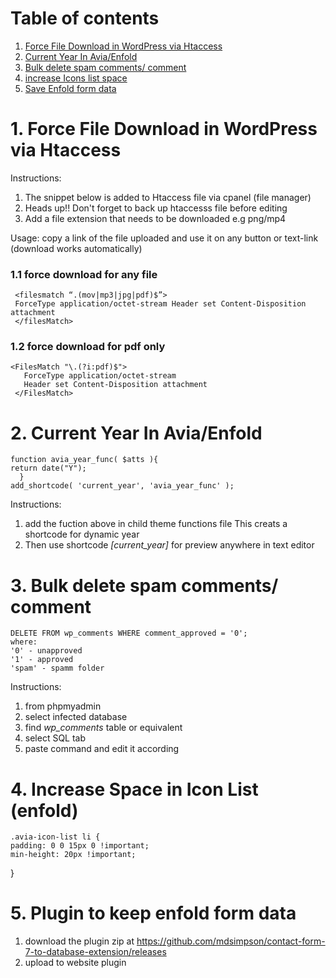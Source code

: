 # Table of contents
1. [Force File Download in WordPress via Htaccess](#forcedownload)
2. [Current Year In Avia/Enfold](#Currentyear)
3. [Bulk delete spam comments/ comment](#deletecomments)
4. [increase Icons list space](#iconlistspace)
5. [Save Enfold form data](#enfoldformdata)


# 1. Force File Download in WordPress via Htaccess <a name="forcedownload"></a>
Instructions:
 1. The snippet below is added to Htaccess file via cpanel (file manager)
 2. Heads up!! Don't forget to back up htaccesss file before editing
 3. Add a file extension that needs to be downloaded e.g png/mp4

Usage:
copy a link of the file uploaded and use it on any button or text-link (download works automatically)

  ### 1.1 force download for any file
     <filesmatch “.(mov|mp3|jpg|pdf)$”>
     ForceType application/octet-stream Header set Content-Disposition attachment 
     </filesMatch>
  
  ### 1.2 force download for pdf only
    <FilesMatch "\.(?i:pdf)$">
       ForceType application/octet-stream
       Header set Content-Disposition attachment
     </FilesMatch>
     
  # 2. Current Year In Avia/Enfold <a name="Currentyear"></a>
    function avia_year_func( $atts ){
	return date("Y");
      }
    add_shortcode( 'current_year', 'avia_year_func' );
  Instructions:
  1. add the fuction above in child theme functions file
  This creats a shortcode for dynamic year  
  2. Then use shortcode *[current_year]* for preview anywhere in text editor
  
  # 3. Bulk delete spam comments/ comment <a name="deletecomments"></a>
    DELETE FROM wp_comments WHERE comment_approved = '0';
    where:
    '0' - unapproved
    '1' - approved
    'spam' - spamm folder
Instructions:
1. from phpmyadmin
2. select  infected  database 
3. find *wp_comments* table or equivalent
4. select SQL tab
5. paste command and edit it according

# 4. Increase Space in Icon List (enfold) <a name="iconlistspace"></a>
	.avia-icon-list li {
    padding: 0 0 15px 0 !important;
    min-height: 20px !important;
}

# 5. Plugin to keep enfold form data <a name="enfoldformdata"></a>
 1. download the plugin zip at https://github.com/mdsimpson/contact-form-7-to-database-extension/releases
 2. upload to website plugin 
